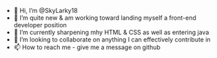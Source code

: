 - 👋 Hi, I’m @SkyLarky18
- 👀 I’m quite new & am working toward landing myself a front-end developer position 
- 🌱 I’m currently sharpening mhy HTML & CSS as well as entering java 
- 💞️ I’m looking to collaborate on anything I can effectively contribute in 
- 📫 How to reach me - give me a message on github 

<!---
SkyLarky18/SkyLarky18 is a ✨ special ✨ repository because its `README.md` (this file) appears on your GitHub profile.
You can click the Preview link to take a look at your changes.
--->
